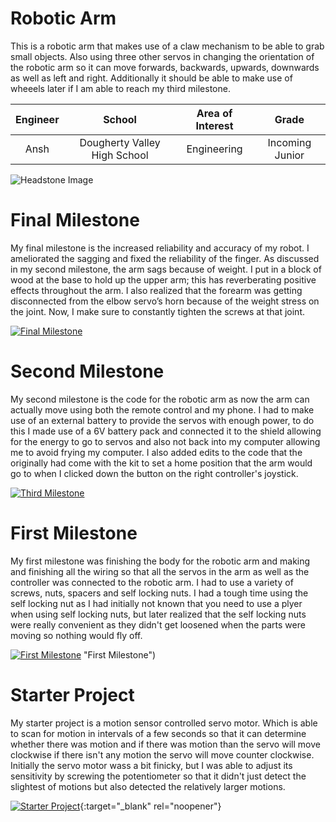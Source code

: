 # Robotic Arm
This is a robotic arm that makes use of a claw mechanism to be able to grab small objects. Also using three other servos in changing the orientation of the robotic arm so it can move forwards, backwards, upwards, downwards as well as left and right. Additionally it should be able to make use of wheeels later if I am able to reach my third milestone.

| **Engineer** | **School** | **Area of Interest** | **Grade** |
|:--:|:--:|:--:|:--:|
| Ansh | Dougherty Valley High School | Engineering | Incoming Junior

![Headstone Image](https://lh3.googleusercontent.com/pw/AM-JKLWN5wD7c84Udp2qmlKGJqQ-tOw4sHleSduZzS01f2aNTyDOw5f-y3wL2k_WAOmhNVpky0ed44QC18SoijO6JFE1JLRpUV6JaaN99rxsCZPyeehTTRBfklz5PrJ1o893-8Qlm-F1LeDYkwWs_0BD9sAN=w589-h587-no?authuser=0)
  
# Final Milestone
My final milestone is the increased reliability and accuracy of my robot. I ameliorated the sagging and fixed the reliability of the finger. As discussed in my second milestone, the arm sags because of weight. I put in a block of wood at the base to hold up the upper arm; this has reverberating positive effects throughout the arm. I also realized that the forearm was getting disconnected from the elbow servo’s horn because of the weight stress on the joint. Now, I make sure to constantly tighten the screws at that joint. 

[![Final Milestone](https://res.cloudinary.com/marcomontalbano/image/upload/v1612573869/video_to_markdown/images/youtube--F7M7imOVGug-c05b58ac6eb4c4700831b2b3070cd403.jpg )](https://www.youtube.com/watch?v=F7M7imOVGug&feature=emb_logo "Final Milestone")

# Second Milestone
My second milestone is the code for the robotic arm as now the arm can actually move using both the remote control and my phone. I had to make use of an external battery to provide the servos with enough power, to do this I made use of a 6V battery pack and connected it to the shield allowing for the energy to go to servos and also not back into my computer allowing me to avoid frying my computer. I also added edits to the code that the originally had come with the kit to set a home position that the arm would go to when I clicked down the button on the right controller's joystick.

[![Third Milestone](https://res.cloudinary.com/marcomontalbano/image/upload/v1612574014/video_to_markdown/images/youtube--y3VAmNlER5Y-c05b58ac6eb4c4700831b2b3070cd403.jpg)](https://www.youtube.com/watch?v=y3VAmNlER5Y&feature=emb_logo "Second Milestone")

# First Milestone 
My first milestone was finishing the body for the robotic arm and making and finishing all the wiring so that all the servos in the arm as well as the controller was connected to the robotic arm. I had to use a variety of screws, nuts, spacers and self locking nuts. I had a tough time using the self locking nut as I had initially not known that you need to use a plyer when using self locking nuts, but later realized that the self locking nuts were really convenient as they didn't get loosened when the parts were moving so nothing would fly off.
 
[![First Milestone](https://img.youtube.com/vi/uQFWPI3eDoY/0.jpg)](https://youtu.be/uQFWPI3eDoY) "First Milestone")

# Starter Project 

My starter project is a motion sensor controlled servo motor. Which is able to scan for motion in intervals of a few seconds so that it can determine whether there was motion and if there was motion than the servo will move clockwise if there isn't any motion the servo will move counter clockwise. Initially the servo motor wass a bit finicky, but I was able to adjust its sensitivity by screwing the potentiometer so that it didn't just detect the slightest of motions but also detected the relatively larger motions.

[![Starter Project](https://i3.ytimg.com/vi/dQw4w9WgXcQ/maxresdefault.jpg)](https://youtu.be/dQw4w9WgXcQ "Starter Project"){:target="_blank" rel="noopener"}
